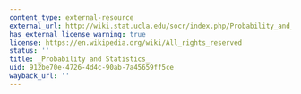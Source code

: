 ```yaml
---
content_type: external-resource
external_url: http://wiki.stat.ucla.edu/socr/index.php/Probability_and_statistics_EBook
has_external_license_warning: true
license: https://en.wikipedia.org/wiki/All_rights_reserved
status: ''
title: _Probability and Statistics_
uid: 912be70e-4726-4d4c-90ab-7a45659ff5ce
wayback_url: ''
---
```

